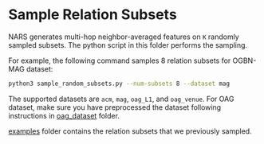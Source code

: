 Sample Relation Subsets
=====================
NARS generates multi-hop neighbor-averaged features on `K` randomly sampled
subsets. The python script in this folder performs the sampling.

For example, the following command samples 8 relation subsets for OGBN-MAG dataset:
```bash
python3 sample_random_subsets.py --num-subsets 8 --dataset mag
```

The supported datasets are `acm`, `mag`, `oag_L1`, and `oag_venue`. For OAG
dataset, make sure you have preprocessed the dataset following instructions in
[oag_dataset](../oag_dataset) folder.

[examples](./examples) folder contains the relation subsets that we previously
sampled.
